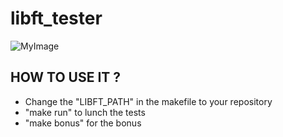 # libft_tester

![MyImage](https://previews.123rf.com/images/imagecatalogue/imagecatalogue1611/imagecatalogue161116759/66637610-test-text-rubber-seal-stamp-watermark-tag-inside-rounded-rectangular-banner-with-grunge-design-and-d.jpg)

## HOW TO USE IT ?

* Change the "LIBFT_PATH" in the makefile to your repository
* "make run" to lunch the tests
* "make bonus" for the bonus
